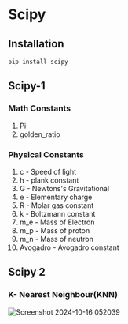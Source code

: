 # Scipy

## Installation
    pip install scipy

## Scipy-1 
### Math Constants

1. Pi
2. golden_ratio

### Physical Constants

1. c - Speed of light
2. h - plank constant
3. G - Newtons's Gravitational
4. e - Elementary charge
5. R - Molar gas constant
6. k - Boltzmann constant
7. m_e - Mass of Electron
8. m_p - Mass of proton
9. m_n - Mass of neutron
10. Avogadro - Avogadro constant

## Scipy 2
### K- Nearest Neighbour(KNN)

![Screenshot 2024-10-16 052039](https://github.com/user-attachments/assets/0523bf12-ce56-4f5e-8d42-12ee19502e0a)


